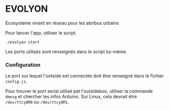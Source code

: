 # EVOLYON

Ecosysteme vivant en réseau pour les abribus urbains

Pour lancer l'app, utiliser le script.

    ./evolyon start
    
Les ports utilisés sont renseignés dans le script lui-même.

### Configuration

Le port sur lequel l'ootside est connectée doit être renseigné dans le fichier ```config.js```.

Pour trouver le port serial utilisé pat l'ootsidebox, utiliser la commande ```dmesg``` et chercher les infos Arduino. Sur Linux, cela devrait être ```/dev/ttcyAM0``` ou  ```/dev/ttcyAM1```.
